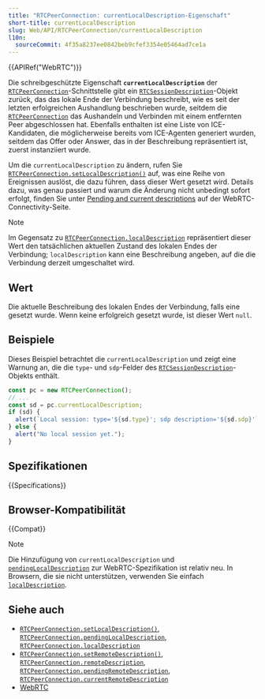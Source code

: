 ```yaml
---
title: "RTCPeerConnection: currentLocalDescription-Eigenschaft"
short-title: currentLocalDescription
slug: Web/API/RTCPeerConnection/currentLocalDescription
l10n:
  sourceCommit: 4f35a8237ee0842beb9cfef3354e05464ad7ce1a
---
```


{{APIRef("WebRTC")}}

Die schreibgeschützte Eigenschaft **`currentLocalDescription`** der [`RTCPeerConnection`](/de/docs/Web/API/RTCPeerConnection)-Schnittstelle gibt ein [`RTCSessionDescription`](/de/docs/Web/API/RTCSessionDescription)-Objekt zurück, das das lokale Ende der Verbindung beschreibt, wie es seit der letzten erfolgreichen Aushandlung beschrieben wurde, seitdem die [`RTCPeerConnection`](/de/docs/Web/API/RTCPeerConnection) das Aushandeln und Verbinden mit einem entfernten Peer abgeschlossen hat. Ebenfalls enthalten ist eine Liste von ICE-Kandidaten, die möglicherweise bereits vom ICE-Agenten generiert wurden, seitdem das Offer oder Answer, das in der Beschreibung repräsentiert ist, zuerst instanziiert wurde.

Um die `currentLocalDescription` zu ändern, rufen Sie [`RTCPeerConnection.setLocalDescription()`](/de/docs/Web/API/RTCPeerConnection/setLocalDescription) auf, was eine Reihe von Ereignissen auslöst, die dazu führen, dass dieser Wert gesetzt wird. Details dazu, was genau passiert und warum die Änderung nicht unbedingt sofort erfolgt, finden Sie unter [Pending and current descriptions](/de/docs/Web/API/WebRTC_API/Connectivity#pending_and_current_descriptions) auf der WebRTC-Connectivity-Seite.

> [!NOTE]
> Im Gegensatz zu [`RTCPeerConnection.localDescription`](/de/docs/Web/API/RTCPeerConnection/localDescription) repräsentiert dieser Wert den tatsächlichen aktuellen Zustand des lokalen Endes der Verbindung; `localDescription` kann eine Beschreibung angeben, auf die die Verbindung derzeit umgeschaltet wird.

## Wert

Die aktuelle Beschreibung des lokalen Endes der Verbindung, falls eine gesetzt wurde. Wenn keine erfolgreich gesetzt wurde, ist dieser Wert `null`.

## Beispiele

Dieses Beispiel betrachtet die `currentLocalDescription` und zeigt eine Warnung an, die die `type`- und `sdp`-Felder des [`RTCSessionDescription`](/de/docs/Web/API/RTCSessionDescription)-Objekts enthält.

```js
const pc = new RTCPeerConnection();
// ...
const sd = pc.currentLocalDescription;
if (sd) {
  alert(`Local session: type='${sd.type}'; sdp description='${sd.sdp}'`);
} else {
  alert("No local session yet.");
}
```

## Spezifikationen

{{Specifications}}

## Browser-Kompatibilität

{{Compat}}

> [!NOTE]
> Die Hinzufügung von `currentLocalDescription` und [`pendingLocalDescription`](/de/docs/Web/API/RTCPeerConnection/pendingLocalDescription) zur WebRTC-Spezifikation ist relativ neu. In Browsern, die sie nicht unterstützen, verwenden Sie einfach [`localDescription`](/de/docs/Web/API/RTCPeerConnection/localDescription).

## Siehe auch

- [`RTCPeerConnection.setLocalDescription()`](/de/docs/Web/API/RTCPeerConnection/setLocalDescription), [`RTCPeerConnection.pendingLocalDescription`](/de/docs/Web/API/RTCPeerConnection/pendingLocalDescription), [`RTCPeerConnection.localDescription`](/de/docs/Web/API/RTCPeerConnection/localDescription)
- [`RTCPeerConnection.setRemoteDescription()`](/de/docs/Web/API/RTCPeerConnection/setRemoteDescription), [`RTCPeerConnection.remoteDescription`](/de/docs/Web/API/RTCPeerConnection/remoteDescription), [`RTCPeerConnection.pendingRemoteDescription`](/de/docs/Web/API/RTCPeerConnection/pendingRemoteDescription), [`RTCPeerConnection.currentRemoteDescription`](/de/docs/Web/API/RTCPeerConnection/currentRemoteDescription)
- [WebRTC](/de/docs/Web/API/WebRTC_API)
